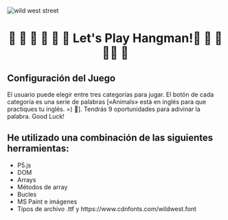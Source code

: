 ![wild west street](https://github.com/user-attachments/assets/7e31789d-8c68-4e01-a827-5bdeabf02dea)

<center><h1 = align = "center"> 🌵 🐃 🌵 🐎 🌵 🤠 Let's Play Hangman!🤠 🌵 🐎 🌵🐃 🌵 </h1></center>

<h2>Configuración del Juego</h2>
<p>El usuario puede elegir entre tres categorías para jugar.  El botón de cada categoría es una serie de palabras [«Animals» está en inglés para que practiques tu inglés. =) 🚀].   
Tendrás 9 oportunidades para adivinar la palabra. 
Good Luck! </p>

<h2>He utilizado una combinación de las siguientes herramientas:</h2>
<ul>
<li>P5.js</li>
<li>DOM</li>
<li>Arrays</li>
<li>Métodos de array</li>
<li>Bucles</li>
<li>MS Paint e imágenes</li>
<li>Tipos de archivo .ttf y https://www.cdnfonts.com/wildwest.font</li>
</ul>

